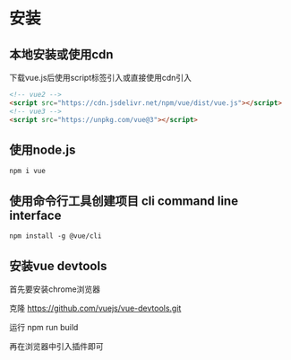 # 安装

## 本地安装或使用cdn

下载vue.js后使用script标签引入或直接使用cdn引入

```html
<!-- vue2 -->
<script src="https://cdn.jsdelivr.net/npm/vue/dist/vue.js"></script>
<!-- vue3 -->
<script src="https://unpkg.com/vue@3"></script>
```

## 使用node.js

```shell
npm i vue
```

## 使用命令行工具创建项目 cli command line interface

```shell
npm install -g @vue/cli
```

## 安装vue devtools

首先要安装chrome浏览器

克隆 <https://github.com/vuejs/vue-devtools.git>

运行 npm run build

再在浏览器中引入插件即可
